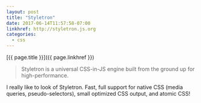 ```yaml
---
layout: post
title: "Styletron"
date: 2017-06-14T11:57:58-07:00
linkhref: http://styletron.js.org
categories:
  - css
---
```



[{{ page.title }}]({{ page.linkhref }})

> Styletron is a universal CSS-in-JS engine built from the ground up for high-performance.

I really like to look of Styletron. Fast, full support for native CSS (media queries, pseudo-selectors), small optimized CSS output, and atomic CSS!
 

